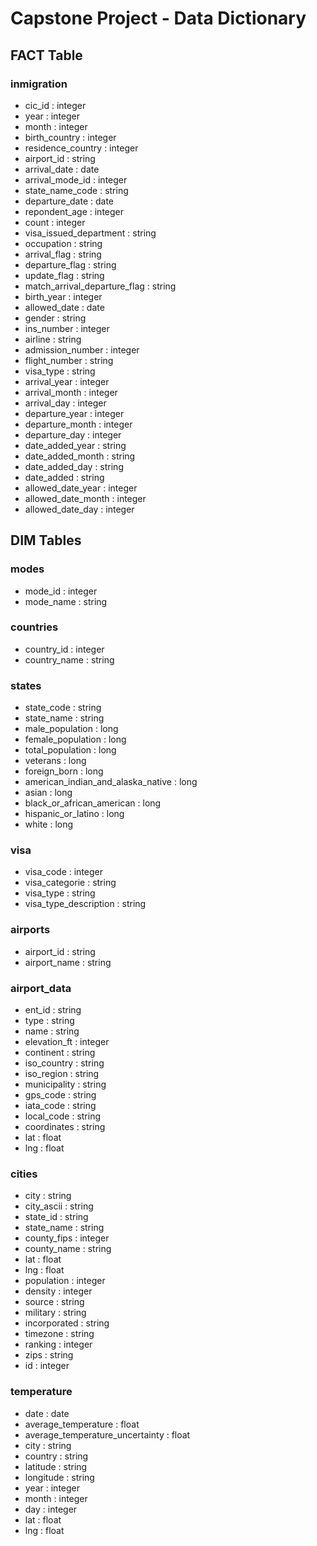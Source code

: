 # Capstone Project - Data Dictionary

## **FACT Table**

### **inmigration**
* cic_id                            : integer 
* year                              : integer
* month                             : integer 
* birth_country                     : integer 
* residence_country                 : integer
* airport_id                        : string 
* arrival_date                      : date
* arrival_mode_id                   : integer 
* state_name_code                   : string
* departure_date                    : date 
* repondent_age                     : integer 
* count                             : integer 
* visa_issued_department            : string 
* occupation                        : string 
* arrival_flag                      : string 
* departure_flag                    : string 
* update_flag                       : string 
* match_arrival_departure_flag      : string 
* birth_year                        : integer 
* allowed_date                      : date 
* gender                            : string 
* ins_number                        : integer 
* airline                           : string 
* admission_number                  : integer 
* flight_number                     : string 
* visa_type                         : string 
* arrival_year                      : integer 
* arrival_month                     : integer 
* arrival_day                       : integer
* departure_year                    : integer 
* departure_month                   : integer 
* departure_day                     : integer 
* date_added_year                   : string
* date_added_month                  : string 
* date_added_day                    : string 
* date_added                        : string 
* allowed_date_year                 : integer 
* allowed_date_month                : integer 
* allowed_date_day                  : integer 


## **DIM Tables**

### **modes**
* mode_id                           : integer 
* mode_name                         : string 

### **countries**
* country_id                        : integer 
* country_name                      : string

### **states**
* state_code                        : string 
* state_name                        : string 
* male_population                   : long 
* female_population                 : long 
* total_population                  : long 
* veterans                          : long 
* foreign_born                      : long 
* american_indian_and_alaska_native : long 
* asian                             : long 
* black_or_african_american         : long 
* hispanic_or_latino                : long 
* white                             : long 

### **visa**
* visa_code                         : integer 
* visa_categorie                    : string 
* visa_type                         : string 
* visa_type_description             : string 

### **airports**
* airport_id                        : string 
* airport_name                      : string 

### **airport_data**
* ent_id                            : string 
* type                              : string 
* name                              : string 
* elevation_ft                      : integer 
* continent                         : string 
* iso_country                       : string 
* iso_region                        : string 
* municipality                      : string 
* gps_code                          : string 
* iata_code                         : string 
* local_code                        : string 
* coordinates                       : string 
* lat                               : float 
* lng                               : float 

### **cities**
* city                              : string 
* city_ascii                        : string 
* state_id                          : string 
* state_name                        : string 
* county_fips                       : integer 
* county_name                       : string 
* lat                               : float 
* lng                               : float 
* population                        : integer 
* density                           : integer 
* source                            : string 
* military                          : string 
* incorporated                      : string 
* timezone                          : string 
* ranking                           : integer 
* zips                              : string 
* id                                : integer 

### **temperature**
* date                              : date 
* average_temperature               : float 
* average_temperature_uncertainty   : float 
* city                              : string 
* country                           : string 
* latitude                          : string
* longitude                         : string 
* year                              : integer 
* month                             : integer 
* day                               : integer 
* lat                               : float 
* lng                               : float